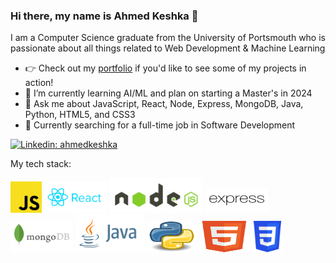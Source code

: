 ### Hi there, my name is Ahmed Keshka 👋

I am a Computer Science graduate from the University of Portsmouth who is passionate about all things related to Web Development & Machine Learning

- 👉 Check out my [portfolio](https://ak292.github.io/portfolio) if you'd like to see some of my projects in action!
- 🌱 I’m currently learning AI/ML and plan on starting a Master's in 2024
- 💬 Ask me about JavaScript, React, Node, Express, MongoDB, Java, Python, HTML5, and CSS3
- 💼 Currently searching for a full-time job in Software Development

[![Linkedin: ahmedkeshka](https://img.shields.io/badge/-Connect_with_me_on_Linkedin!-blue?style=flat-square&logo=Linkedin&logoColor=white&link=https://linkedin.com/in/ahmed-keshka)](https://linkedin.com/in/ahmed-keshka/)

My tech stack:

<img src="./images/Unofficial_JavaScript_logo_2.svg" width="50px" /> <img src="./images/reactjs-ar21.svg" width="100px" /> <img src="./images/nodejs-horizontal.svg" width="150px" /> <img src="./images/expressjs-ar21.svg" height="40px" width="100px" /> <img src="./images/mongodb-ar21.svg" width="100px" /> <img src="./images/java-ar21.svg" height="60px" width="110px" /> <img src="./images/Python.svg" height="50px" width="80px" /> <img src="./images/HTML5_Badge.svg" height="50px" width="80px" /> <img src="./images/CSS3_logo.svg" height="50px" width="50px" />
